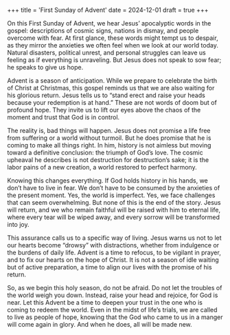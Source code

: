 +++
title = 'First Sunday of Advent'
date = 2024-12-01
draft = true
+++

On this First Sunday of Advent, we hear Jesus’ apocalyptic words in the gospel: descriptions of cosmic signs, nations in dismay, and people overcome with fear. At first glance, these words might tempt us to despair, as they mirror the anxieties we often feel when we look at our world today. Natural disasters, political unrest, and personal struggles can leave us feeling as if everything is unraveling. But Jesus does not speak to sow fear; he speaks to give us hope.


Advent is a season of anticipation. While we prepare to celebrate the birth of Christ at Christmas, this gospel reminds us that we are also waiting for his glorious return. Jesus tells us to “stand erect and raise your heads because your redemption is at hand.” These are not words of doom but of profound hope. They invite us to lift our eyes above the chaos of the moment and trust that God is in control.


The reality is, bad things will happen. Jesus does not promise a life free from suffering or a world without turmoil. But he does promise that he is coming to make all things right. In him, history is not aimless but moving toward a definitive conclusion: the triumph of God’s love. The cosmic upheaval he describes is not destruction for destruction’s sake; it is the labor pains of a new creation, a world restored to perfect harmony.


Knowing this changes everything. If God holds history in his hands, we don’t have to live in fear. We don’t have to be consumed by the anxieties of the present moment. Yes, the world is imperfect. Yes, we face challenges that can seem overwhelming. But none of this is the end of the story. Jesus will return, and we who remain faithful will be raised with him to eternal life, where every tear will be wiped away, and every sorrow will be transformed into joy.


This assurance calls us to a specific way of living. Jesus warns us not to let our hearts become “drowsy” with distractions, whether from indulgence or the burdens of daily life. Advent is a time to refocus, to be vigilant in prayer, and to fix our hearts on the hope of Christ. It is not a season of idle waiting but of active preparation, a time to align our lives with the promise of his return.


So, as we begin this holy season, do not be afraid. Do not let the troubles of the world weigh you down. Instead, raise your head and rejoice, for God is near. Let this Advent be a time to deepen your trust in the one who is coming to redeem the world. Even in the midst of life’s trials, we are called to live as people of hope, knowing that the God who came to us in a manger will come again in glory. And when he does, all will be made new.
